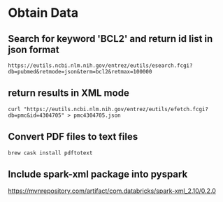 # Obtain Data
## Search for keyword 'BCL2' and return id list in json format

```
https://eutils.ncbi.nlm.nih.gov/entrez/eutils/esearch.fcgi?db=pubmed&retmode=json&term=bcl2&retmax=100000
```

## return results in XML mode
```
curl "https://eutils.ncbi.nlm.nih.gov/entrez/eutils/efetch.fcgi?db=pmc&id=4304705" > pmc4304705.json
```


## Convert PDF files to text files

```
brew cask install pdftotext
```

## Include spark-xml package into pyspark

https://mvnrepository.com/artifact/com.databricks/spark-xml_2.10/0.2.0
